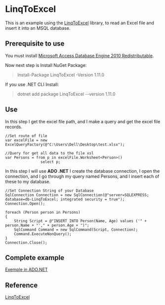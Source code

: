 # LinqToExcel
This is an example using the [LinqToExcel](https://github.com/paulyoder/LinqToExcel) library, to read an Excel file and insert it into an MSQL database.

## Prerequisite to use
You must install [Microsoft Access Database Engine 2010 Redistributable](https://www.microsoft.com/en-in/download/details.aspx?id=13255).

Now next step is Install NuGet Package:
> Install-Package LinqToExcel -Version 1.11.0

If you use .NET CLI Install:
> dotnet add package LinqToExcel --version 1.11.0

## Use
In this step I get the excel file path, and I make a query and get the excel file records.

```cSharp
//Set route of file
var excelFile = new ExcelQueryFactory(@"C:\Users\Dell\Desktop\test.xlsx");

//Query for get all data to the file xsl
var Persons = from p in excelFile.Worksheet<Person>()
                select p;
```
In this step I will use **ADO .NET** I create the database connection, I open the connection, and I go through my query named Persons, and I insert each of these to my database.

```cSharp
//Set Connection String of your Database
SqlConnection Connection = new SqlConnection(@"server=SQLEXPRESS; database=db-LinqToExcel; integrated security = true");
Connection.Open();

foreach (Person person in Persons)
{
    String Script = @"INSERT INTO Person(Name, Age) values ('" + person.Name + "'," + person.Age + ")";
    SqlCommand Command = new SqlCommand(Script, Connection);
    Command.ExecuteNonQuery();
}
Connection.Close();
```
## Complete example
[Exemple in ADO.NET](https://github.com/adonismendozaperez/LinqToExcel/blob/master/ProgramADO.cs)

## Reference
[LinqToExcel](https://github.com/paulyoder/LinqToExcel)